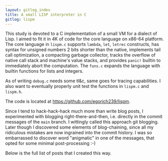 ```yaml
---
layout: gitlog_index
title: A small LISP interpreter in C
gitlog: lispm
---
```


This study is devoted to a C implementation of a small VM for a dialect of Lisp.
I aimed to fit it in 4K of code for the core language on x86-64 platform.
The core language in `lispm.c` supports `lambda`, `let`, `letrec` constructs,
has syntax for unsigned numbers 2 bits shorter than the native, implements
tail call optimization, a compacting garbage collector, tracks the overflow
of native call stack and machine's value stacks, and provides `panic!` builtin
to immediately abort the computation.
The `funs.c` expands the language with builtin functions for lists and integers.

As of writing `debug.c` needs some tl&c, same goes for tracing capabilities.
I also want to eventually properly unit test the functions in `lispm.c` and `lispm.h`.

The code is located at https://github.com/egorich239/lispm.

Since I tend to hack-hack-hack much more than write blog posts,
I experimented with blogging right-there-and-then, i.e. directly in the
commit messages of the `main` branch. I wittingly called this approach git blogging.
Later though I discovered some elements of blog-chaining, since all my
ridiculous mistakes are now ingrained into the commit history. I was so embarrassed
to discover word "anigmatic" in one of the messages, that opted for some minimal
post-processing :-)

Below is the full list of posts that I created this way.
